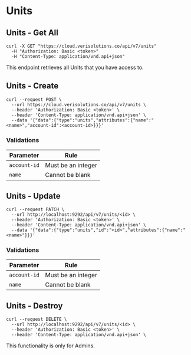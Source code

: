 # Units

## Units - Get All

```shell
curl -X GET "https://cloud.verisolutions.co/api/v7/units"
  -H "Authorization: Basic <token>"
  -H "Content-Type: application/vnd.api+json"
```

This endpoint retrieves all Units that you have access to.

## Units - Create

```shell
curl --request POST \
  --url https://cloud.verisolutions.co/api/v7/units \
  --header 'Authorization: Basic <token>' \
  --header 'Content-Type: application/vnd.api+json' \
  --data '{"data":{"type":"units","attributes":{"name":"<name>","account-id":<account-id>}}}'
```

### Validations

Parameter | Rule
--------- | ----
`account-id` | Must be an integer
`name` | Cannot be blank

## Units - Update

```shell
curl --request PATCH \
  --url http://localhost:9292/api/v7/units/<id> \
  --header 'Authorization: Basic <token>' \
  --header 'Content-Type: application/vnd.api+json' \
  --data '{"data":{"type":"units","id":"<id>","attributes":{"name":"<name>"}}}'
```

### Validations

Parameter | Rule
--------- | ----
`account-id` | Must be an integer
`name` | Cannot be blank

## Units - Destroy

```shell
curl --request DELETE \
  --url http://localhost:9292/api/v7/units/<id> \
  --header 'Authorization: Basic <token>' \
  --header 'Content-Type: application/vnd.api+json' \
```

<aside class="warning">
This functionality is only for Admins.
</aside>
